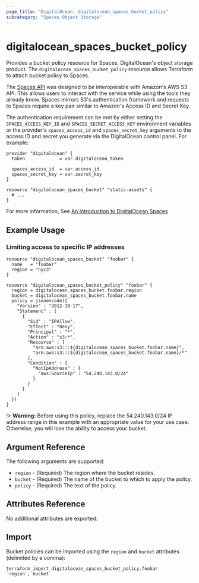 ```yaml
---
page_title: "DigitalOcean: digitalocean_spaces_bucket_policy"
subcategory: "Spaces Object Storage"
---
```


# digitalocean\_spaces\_bucket_policy

Provides a bucket policy resource for Spaces, DigitalOcean's object storage product.
The `digitalocean_spaces_bucket_policy` resource allows Terraform to attach bucket
policy to Spaces.

The [Spaces API](https://docs.digitalocean.com/reference/api/spaces-api/) was
designed to be interoperable with Amazon's AWS S3 API. This allows users to
interact with the service while using the tools they already know. Spaces
mirrors S3's authentication framework and requests to Spaces require a key pair
similar to Amazon's Access ID and Secret Key.

The authentication requirement can be met by either setting the
`SPACES_ACCESS_KEY_ID` and `SPACES_SECRET_ACCESS_KEY` environment variables or
the provider's `spaces_access_id` and `spaces_secret_key` arguments to the
access ID and secret you generate via the DigitalOcean control panel. For
example:

```
provider "digitalocean" {
  token             = var.digitalocean_token

  spaces_access_id  = var.access_id
  spaces_secret_key = var.secret_key
}

resource "digitalocean_spaces_bucket" "static-assets" {
  # ...
}
```

For more information, See [An Introduction to DigitalOcean Spaces](https://www.digitalocean.com/community/tutorials/an-introduction-to-digitalocean-spaces)

## Example Usage

### Limiting access to specific IP addresses

```hcl
resource "digitalocean_spaces_bucket" "foobar" {
  name   = "foobar"
  region = "nyc3"
}

resource "digitalocean_spaces_bucket_policy" "foobar" {
  region = digitalocean_spaces_bucket.foobar.region
  bucket = digitalocean_spaces_bucket.foobar.name
  policy = jsonencode({
    "Version" : "2012-10-17",
    "Statement" : [
      {
        "Sid" : "IPAllow",
        "Effect" : "Deny",
        "Principal" : "*",
        "Action" : "s3:*",
        "Resource" : [
          "arn:aws:s3:::${digitalocean_spaces_bucket.foobar.name}",
          "arn:aws:s3:::${digitalocean_spaces_bucket.foobar.name}/*"
        ],
        "Condition" : {
          "NotIpAddress" : {
            "aws:SourceIp" : "54.240.143.0/24"
          }
        }
      }
    ]
  })
}
```

!> **Warning:** Before using this policy, replace the 54.240.143.0/24 IP address range in this example with an appropriate value for your use case. Otherwise, you will lose the ability to access your bucket.

## Argument Reference

The following arguments are supported:

* `region` - (Required) The region where the bucket resides.
* `bucket` - (Required) The name of the bucket to which to apply the policy.
* `policy` - (Required) The text of the policy.

## Attributes Reference

No additional attributes are exported.

## Import

Bucket policies can be imported using the `region` and `bucket` attributes (delimited by a comma):

```
terraform import digitalocean_spaces_bucket_policy.foobar `region`,`bucket`
```

